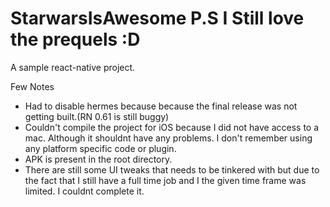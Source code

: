 # StarwarsIsAwesome P.S I Still love the prequels :D

A sample react-native project.

Few Notes

- Had to disable hermes because because the final release was not getting built.(RN 0.61 is still buggy)
- Couldn't compile the project for iOS because I did not have access to a mac. Although it shouldnt have any problems. I don't remember using any platform specific code or plugin.
- APK is present in the root directory.
- There are still some UI tweaks that needs to be tinkered with but due to the fact that I still have a full time job and I the given time frame was limited. I couldnt complete it.
